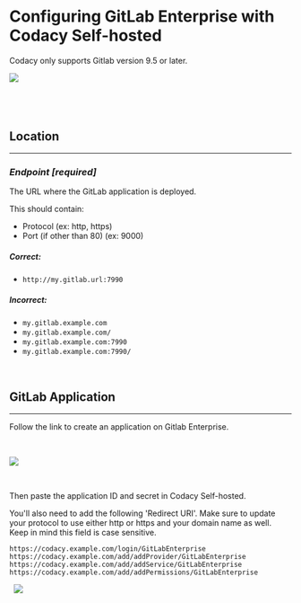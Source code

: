 # Configuring GitLab Enterprise with Codacy Self-hosted

Codacy only supports Gitlab version 9.5 or later. 

![](https://support.codacy.com/hc/en-us/article_attachments/115004382929/a266513d752d2a479f3eb047d4badda079abeff428f931394c516c80d9903eef.png)

##  

## Location

------------------------------------------------------------------------

### ***Endpoint \[required\]***

The URL where the GitLab application is deployed.

This should contain:

-   Protocol (ex: http, https)
-   Port (if other than 80) (ex: 9000)

##### Correct:

-   `http://my.gitlab.url:7990`

##### Incorrect:

-   `my.gitlab.example.com`
-   `my.gitlab.example.com/`
-   `my.gitlab.example.com:7990`
-   `my.gitlab.example.com:7990/`

 

## GitLab Application

------------------------------------------------------------------------

Follow the link to create an application on Gitlab Enterprise.

 

![](https://support.codacy.com/hc/article_attachments/115004607265/Screen_Shot_2017-05-17_at_13.16.37.png)

 

Then paste the application ID and secret in Codacy Self-hosted.

You'll also need to add the following 'Redirect URI'. Make sure to
update your protocol to use either http or https and your domain name as
well. Keep in mind this field is case sensitive. 

```text
https://codacy.example.com/login/GitLabEnterprise  
https://codacy.example.com/add/addProvider/GitLabEnterprise  
https://codacy.example.com/add/addService/GitLabEnterprise  
https://codacy.example.com/add/addPermissions/GitLabEnterprise
```
 
![](https://support.codacy.com/hc/article_attachments/115002399813/screen_shot_2017-09-06_at_15.34.15_720.png)

 
